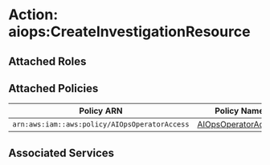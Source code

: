 # Action: aiops:CreateInvestigationResource

## Attached Roles

## Attached Policies

| Policy ARN | Policy Name |
|------------|-------------|
| `arn:aws:iam::aws:policy/AIOpsOperatorAccess` | [AIOpsOperatorAccess](../policies.md#aiopsoperatoraccess) |

## Associated Services

